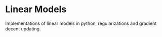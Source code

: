 # Linear Models
 Implementations of linear models in python, regularizations and gradient decent updating.
